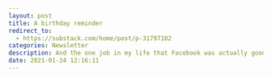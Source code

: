 ```yaml
---
layout: post
title: A birthday reminder
redirect_to:
  - https://substack.com/home/post/p-31797182
categories: Newsletter
description: And the one job in my life that Facebook was actually good for
date: 2021-01-24 12:16:11
---
```

